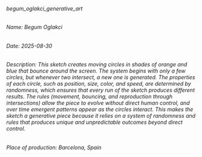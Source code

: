 ###### begum\_oglakci\_generative\_art



###### Name: Begum Oglakci

###### 

###### Date: 2025-08-30

###### 

###### Description: This sketch creates moving circles in shades of orange and blue that bounce around the screen. The system begins with only a few circles, but whenever two intersect, a new one is generated. The properties of each circle, such as position, size, color, and speed, are determined by randomness,  which ensures that every run of the sketch produces different results. The rules (movement, bouncing, and reproduction through intersections) allow the piece to evolve  without direct human control, and over time emergent patterns appear as the circles interact. This makes the sketch a generative piece because it relies on a system of randomness and rules that  produces unique and unpredictable outcomes beyond direct control.

###### 

###### Place of production: Barcelona, Spain

